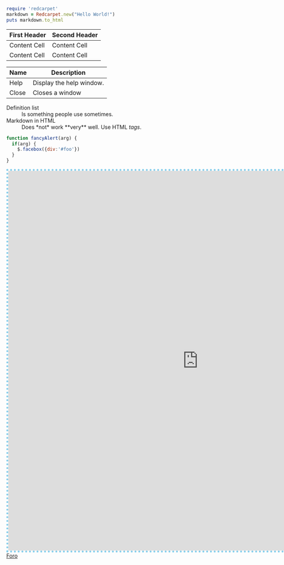 ```ruby
require 'redcarpet'
markdown = Redcarpet.new("Hello World!")
puts markdown.to_html
```

First Header  | Second Header
------------- | -------------
Content Cell  | Content Cell
Content Cell  | Content Cell


| Name | Description          |
| ------------- | ----------- |
| Help      | Display the help window.|
| Close     | Closes a window     |

<Enter>

<dl>
  <dt>Definition list</dt>
  <dd>Is something people use sometimes.</dd>

  <dt>Markdown in HTML</dt>
  <dd>Does *not* work **very** well. Use HTML <em>tags</em>.</dd>
</dl>

<Enter>
<Enter>

```javascript
function fancyAlert(arg) {
  if(arg) {
    $.facebox({div:'#foo'})
  }
}
```


<iframe src="http://corax.uni.me/foro/index.html" style="border:5px dotted SkyBlue" width="1000" height="1000" name="targetForo"></iframe>
<a href="http://www.w3schools.com" target="targetForo">Foro</a>